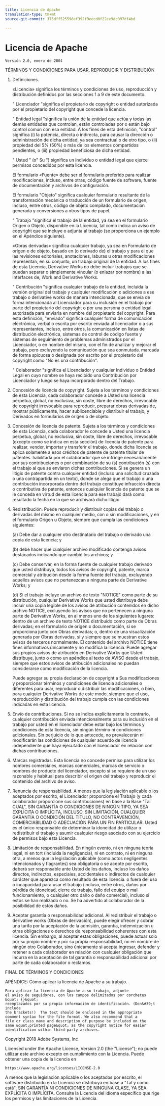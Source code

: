 ```yaml
---
title: Licencia de Apache
translation-type: tm+mt
source-git-commit: 375dff525598ef392f9eecd0f22ee9dc097df4bd

---
```



# Licencia de Apache

    Versión 2.0, enero de 2004
<!--                        https://www.apache.org/licenses/  -->

TÉRMINOS Y CONDICIONES PARA USAR, REPRODUCIR Y DISTRIBUCIÓN

1. Definiciones.

   «Licencia»
significa los términos y condiciones de uso, reproducción y distribución definidos por las secciones 1 a 9 de este documento.

   &quot; Licenciador &quot;significa el propietario de copyright o entidad autorizada por
el propietario del copyright que concede la licencia.

   &quot; Entidad legal &quot;significa la unión de la entidad que actúa y todas
las demás entidades que controlan, están controladas por o están bajo control común
con esa entidad. A los fines de esta definición,
&quot;control&quot; significa (i) la potencia, directa o indirecta, para causar la dirección o administración de dicha entidad, ya sea contractual o
de otro tipo, o (ii) propiedad del 5% (50%) o más de los elementos compartidos pendientes, o (iii) propiedad beneficiosa de dicha entidad.

   &quot; Usted &quot; (o&quot; Su &quot;) significa un individuo o entidad
legal que ejerce permisos concedidos por esta licencia.

   El formulario «Fuente» debe ser el formulario preferido para realizar modificaciones, incluso, entre otras, código fuente de software, fuente de documentación
y archivos de configuración.

   El formulario &quot;Objeto&quot; significa cualquier formulario resultante de la transformación mecánica
o traducción de un formulario de origen, incluso, entre otros,
código de objeto compilado, documentación generada y conversiones a otros tipos de papel.

   &quot; Trabajo &quot;significa el trabajo de la entidad, ya sea en el formulario Origen o
Objeto, disponible en la Licencia, tal como indica un
aviso de copyright que se incluye o adjunta al trabajo
(se proporciona un ejemplo en el Apéndice siguiente).

   «Obras derivadas» significa cualquier trabajo, ya sea en Formulario de origen o de objeto,
basado en (o derivado de) el trabajo y para el que las
revisiones editoriales, anotaciones, laburas u otras modificaciones
representan, en su conjunto, un trabajo original de la entidad. A los fines
de esta Licencia, Derivative Works no debe incluir trabajos que se puedan
separar o simplemente vincular (o enlazar por nombre) a las interfaces de,
Work and Derivative Works.

   &quot; Contribución &quot;significa cualquier trabajo de la entidad, incluida
la versión original del trabajo y cualquier modificación o adiciones
a ese trabajo o derivative works de manera intencionada, que se envía de forma intencionada
al Licenciador para su inclusión en el trabajo por parte del propietario
del copyright o por una persona o entidad legal autorizada para enviarla en nombre del propietario del copyright. Para esta definición, &quot;enviado&quot;
significa cualquier forma de comunicación electrónica, verbal o escrita por escrito enviada
al licenciador o a sus representantes, incluso, entre otros, la comunicación en listas de distribución electrónica, sistemas de control de código fuente y sistemas de seguimiento de problemas administrados por el
Licenciador, o en nombre del mismo, con el fin de analizar y mejorar el trabajo, pero
excluyendo la comunicación que sea conmutada. marcada de forma spicuosa o designada por
escrito por el propietario del copyright como &quot;No es una contribución&quot;.

   &quot; Colaborador &quot;significa el Licenciador y cualquier Individuo o Entidad
Legal en cuyo nombre se haya recibido una Contribución por Licenciador y
luego se haya incorporado dentro del Trabajo.

2. Concesión de licencia de copyright. Sujeta a los términos y condiciones de esta Licencia, cada colaborador concede a Usted una licencia perpetua,
global, no exclusiva, sin coste, libre de derechos, irrevocable de copyright irrevocable
para reproducir, preparar obras derivadas de,
mostrar públicamente, hacer sublicenciable y distribuir el
trabajo, y Derivados en formularios de origen o de objeto.

3. Concesión de licencia de patente. Sujeta a los términos y condiciones de esta Licencia, cada colaborador le concede a Usted una licencia perpetua,
global, no exclusiva, sin coste, libre de derechos, irrevocable
(excepto como se indica en esta sección) de licencia de patente para realizar, vender, importar y transferir el trabajo,
donde dicha licencia se aplica solamente a esos créditos de patente de patente titular de patentes. habilitada
por el colaborador que se infringe necesariamente por sus contribuciones o por combinación de su (s) contribución (s)
con el trabajo al que se enviaron dichas contribuciones. Si se genera un litigio de patente contra cualquier entidad (incluso una
solicitud cruzada o una contrapartida en un texto), donde se alega que el trabajo o
una contribución incorporada dentro del trabajo constituye infracción directa o contributiva de patente, entonces cualquier licencia
de patente que se le conceda en virtud de esta licencia para ese trabajo dará como resultado la
fecha en la que se archivará dicho litigio.

4. Redistribución. Puede reproducir y distribuir copias del trabajo o derivadas del mismo en cualquier medio, con o sin
modificaciones, y en el formulario Origen u Objeto, siempre que cumpla las condiciones siguientes:

   (a) Debe dar a cualquier otro destinatario del trabajo o
derivado una copia de esta licencia; y

   (b) debe hacer que cualquier archivo modificado contenga avisos
destacados indicando que cambió los archivos; y

   (c) Debe conservar, en la forma fuente de cualquier trabajo derivado que
usted distribuya, todos los avisos de copyright, patente, marca comercial y
atribución desde la forma fuente del trabajo,
excluyendo aquellos avisos que no pertenezcan a ninguna parte de
Derivative Works; y

   (d) Si el trabajo incluye un archivo de texto &quot;NOTICE&quot; como parte de su distribución, cualquier Derivative Works que usted distribuya debe
incluir una copia legible de los avisos de atribución contenidos
en dicho archivo NOTICE, excluyendo los avisos que no
pertenecen a ninguna parte de Derivative Works, en al menos uno
de los siguientes lugares: dentro de un archivo de texto NOTICE distribuido
como parte de Obras derivadas; en el formulario de origen o
documentación, si se proporciona junto con Obras derivadas; o, dentro de una visualización generada por Obras derivadas, si y
siempre que se muestran estos avisos de terceros normalmente. El contenido
del archivo NOTICE tiene fines informativos únicamente y
no modifica la licencia. Puede agregar sus propios avisos de atribución
en Derivative Works que Usted distribuye, junto
o como un apéndice al texto de AVISO desde el trabajo, siempre que
estos avisos de atribución adicionales no puedan considerarse
como modificación de la licencia.

   Puede agregar su propia declaración de copyright a Sus modificaciones y
proporcionar términos y condiciones
de licencia adicionales o diferentes para usar, reproducir o distribuir las modificaciones, o
bien, para cualquier Derivative Works de este modo, siempre que el uso,
reproducción y distribución del trabajo cumpla con las condiciones indicadas en esta licencia.

5. Envío de contribuciones. Si no se indica explícitamente lo contrario,
cualquier contribución enviada intencionalmente para su inclusión en el trabajo por usted en el
licenciador debe estar bajo los términos y condiciones de esta licencia, sin ningún término ni condiciones adicionales.
Sin perjuicio de lo que antecede, no prevalecerán ni modificarán
las condiciones de cualquier acuerdo de licencia independiente que haya ejecutado
con el licenciador en relación con dichas contribuciones.

6. Marcas registradas. Esta licencia no concede permiso para utilizar los nombres comerciales,
marcas comerciales, marcas de servicio o nombres de producto del licenciador, excepto si se requiere de un uso razonable y habitual para describir el origen del trabajo y reproducir el contenido del archivo de aviso.

7. Renuncia de responsabilidad. A menos que la legislación aplicable o
los aceptados por escrito, el Licenciador proporcione el Trabajo (y cada
colaborador proporcione sus contribuciones) en base a la Base &quot;Tal CUAL&quot;,
SIN GARANTÍA O CONDICIONES DE NINGÚN TIPO, YA SEA EXPLÍCITA O
IMPLÍCITA, INCLUSO, SIN LIMITACIÓN, CUALQUIER GARANTÍA O CONDICIÓN
DEL TÍTULO, NO CONTRAVENCIÓN, COMERCIABILIDAD O ADECUACIÓN PARA UN
FIN PARTICULAR. Usted es el único responsable de determinar la
idoneidad de utilizar o redistribuir el trabajo y asumir cualquier riesgo asociado con su ejercicio de permisos bajo esta Licencia.

8. Limitación de responsabilidad. En ningún evento, ni en ninguna teoría legal,
ni en tort (incluida la negligencia), ni en contrato, ni en ninguna otra,
a menos que la legislación aplicable (como actos negligentes intencionados y flagrantes)
sea obligatoria o se acepte por escrito, deberá ser responsable ante Usted de los daños, incluso los daños directos, indirectos, especiales,
accidentales o indirectos de cualquier carácter que aparezca como resultado de esta licencia. o fuera del uso o incapacidad para usar el trabajo (incluso, entre otros, daños por pérdida de idoneidad,
cierre de trabajo, fallo del equipo o mal funcionamiento, o cualquier otro daño o daño comercial), incluso si estos se han realizado o no. Se ha advertido al colaborador
de la posibilidad de estos daños.

9. Aceptar garantía o responsabilidad adicional. Al redistribuir
el trabajo o derivative works (Obras de derivación), puede elegir ofrecer y
cobrar una tarifa por la aceptación de la admisión, garantía, indemnización u
otras obligaciones o derechos de responsabilidad coherentes con esta
licencia. Sin embargo, al aceptar estas obligaciones, puede actuar solo
por su propio nombre y por su propia responsabilidad, no en nombre
de ningún otro Colaborador, sino únicamente si acepta ingresar,
defender y retener a cada colaborador en relación con cualquier obligación
que incurra en la aceptación de tal garantía o responsabilidad adicional por parte de cada colaborador o reclamos.

FINAL DE TÉRMINOS Y CONDICIONES

APÉNDICE: Cómo aplicar la licencia de Apache a su trabajo.

    Para aplicar la licencia de Apache a su trabajo, adjunte
    el aviso de seguidores, con los campos delimitados por corchetes &quot; {}&quot;
    reemplazados por su propia información de identificación. (Don&#39;t include
    the brackets!)  The text should be enclosed in the appropriate
    comment syntax for the file format. We also recommend that a
    file or class name and description of purpose be included on the
    same &quot;printed page&quot; as the copyright notice for easier
    identification within third-party archives.

Copyright 2018 Adobe Systems, Inc

Licensed under the Apache License, Version 2.0 (the &quot;License&quot;);
no puede utilizar este archivo excepto en cumplimiento con la Licencia.
Puede obtener una copia de la licencia en

    https://www.apache.org/licenses/LICENSE-2.0

A menos que la legislación aplicable o los aceptados por escrito, el software
distribuido en la Licencia se distribuya en base a &quot;Tal y como está&quot;, SIN GARANTÍA NI CONDICIONES DE NINGUNA CLASE, YA SEA EXPLÍCITA O IMPLÍCITA.
Consulte la Licencia del idioma específico que rige los permisos y
las limitaciones de la Licencia.
